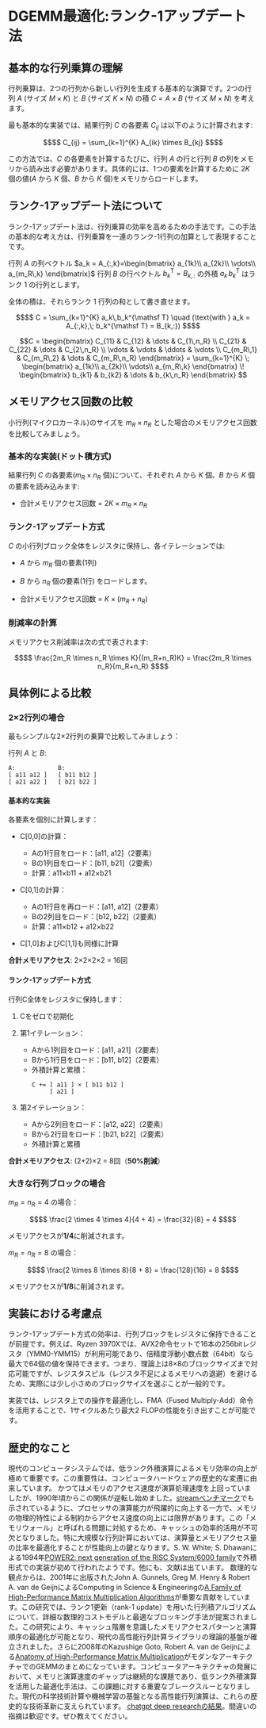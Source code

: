 # DGEMM最適化:ランク-1アップデート法

## 基本的な行列乗算の理解

行列乗算は、2つの行列から新しい行列を生成する基本的な演算です。2つの行列 $`A`$ (サイズ $`M \times K`$) と $`B`$ (サイズ $`K \times N`$) の積 $`C = A \times B`$ (サイズ $`M \times N`$) を考えます。

最も基本的な実装では、結果行列 $`C`$ の各要素 $`C_{ij}`$ は以下のように計算されます:

```math
$$ C_{ij} = \sum_{k=1}^{K} A_{ik} \times B_{kj} $$
```

この方法では、$`C`$ の各要素を計算するたびに、行列 $`A`$ の行と行列 $`B`$ の列をメモリから読み出す必要があります。具体的には、1つの要素を計算するために $`2K`$ 個の値($`A`$ から $`K`$ 個、$`B`$ から $`K`$ 個)をメモリからロードします。

## ランク-1アップデート法について

ランク-1アップデート法は、行列乗算の効率を高めるための手法です。この手法の基本的な考え方は、行列乗算を一連のランク-1行列の加算として表現することです。

行列 $`A`$ の列ベクトル $`a_k = A_{:,k}=\begin{bmatrix} a_{1k}\\ a_{2k}\\ \vdots\\ a_{m_R\,k} \end{bmatrix}`$
行列 $`B`$ の行ベクトル $`b_k^{\mathsf T} = B_{k,:}`$ の外積 $`a_k\,b_k^{\mathsf T}`$ はランク 1 の行列とします。

全体の積は、それらランク 1 行列の和として書き直せます。

```math
$$
C = \sum_{k=1}^{K} a_k\,b_k^{\mathsf T}
\quad
(\text{with } a_k = A_{:,k},\; b_k^{\mathsf T} = B_{k,:})
$$
```

```math
C = \begin{bmatrix} C_{11} & C_{12} & \dots & C_{1\,n_R} \\ C_{21} & C_{22} & \dots & C_{2\,n_R} \\ \vdots & \vdots & \ddots & \vdots \\ C_{m_R\,1} & C_{m_R\,2} & \dots & C_{m_R\,n_R} \end{bmatrix} = \sum_{k=1}^{K} \; \begin{bmatrix} a_{1k}\\ a_{2k}\\ \vdots\\ a_{m_R\,k} \end{bmatrix} \! \begin{bmatrix} b_{k1} & b_{k2} & \dots & b_{k\,n_R} \end{bmatrix} 
``` 

## メモリアクセス回数の比較

小行列(マイクロカーネル)のサイズを $`m_R \times n_R`$ とした場合のメモリアクセス回数を比較してみましょう。

### 基本的な実装(ドット積方式)

結果行列 $`C`$ の各要素($`m_R \times n_R`$ 個)について、それぞれ $`A`$ から $`K`$ 個、$`B`$ から $`K`$ 個の要素を読み込みます:

- 合計メモリアクセス回数 = $`2K \times m_R \times n_R`$

### ランク-1アップデート方式

$`C`$ の小行列ブロック全体をレジスタに保持し、各イテレーションでは:
- $`A`$ から $`m_R`$ 個の要素(1列)
- $`B`$ から $`n_R`$ 個の要素(1行)
をロードします。

- 合計メモリアクセス回数 = $`K \times (m_R + n_R)`$

### 削減率の計算

メモリアクセス削減率は次の式で表されます:

```math
$$ \frac{2m_R \times n_R \times K}{(m_R+n_R)K} = \frac{2m_R \times n_R}{m_R+n_R} $$
```

## 具体例による比較

### 2×2行列の場合

最もシンプルな2×2行列の乗算で比較してみましょう：

行列 $`A`$ と $`B`$:
```
A:            B:
[ a11 a12 ]   [ b11 b12 ]
[ a21 a22 ]   [ b21 b22 ]
```

#### 基本的な実装
各要素を個別に計算します：

- C[0,0]の計算：
  - Aの1行目をロード：[a11, a12]（2要素）
  - Bの1列目をロード：[b11, b21]（2要素）
  - 計算：a11×b11 + a12×b21

- C[0,1]の計算：
  - Aの1行目を再ロード：[a11, a12]（2要素）
  - Bの2列目をロード：[b12, b22]（2要素）
  - 計算：a11×b12 + a12×b22

- C[1,0]およびC[1,1]も同様に計算

**合計メモリアクセス**: 2×2×2×2 = 16回

#### ランク-1アップデート方式
行列C全体をレジスタに保持します：

1. Cをゼロで初期化
2. 第1イテレーション：
   - Aから1列目をロード：[a11, a21]（2要素）
   - Bから1行目をロード：[b11, b12]（2要素）
   - 外積計算と累積：
     ```
     C += [ a11 ] × [ b11 b12 ]
          [ a21 ]
     ```

3. 第2イテレーション：
   - Aから2列目をロード：[a12, a22]（2要素）
   - Bから2行目をロード：[b21, b22]（2要素）
   - 外積計算と累積

**合計メモリアクセス**: (2+2)×2 = 8回（**50%削減**）

### 大きな行列ブロックの場合

$`m_R = n_R = 4`$ の場合：
```math
$$ \frac{2 \times 4 \times 4}{4 + 4} = \frac{32}{8} = 4 $$
```
メモリアクセスが**1/4**に削減されます。

$`m_R = n_R = 8`$ の場合：
```math
$$ \frac{2 \times 8 \times 8}{8 + 8} = \frac{128}{16} = 8 $$
```
メモリアクセスが**1/8**に削減されます。

## 実装における考慮点

ランク-1アップデート方式の効率は、行列ブロックをレジスタに保持できることが前提です。例えば、Ryzen 3970Xでは、AVX2命令セットで16本の256bitレジスタ（YMM0-YMM15）が利用可能であり、倍精度浮動小数点数（64bit）なら最大で64個の値を保持できます。つまり、理論上は8×8のブロックサイズまで対応可能ですが、レジスタスピル（レジスタ不足によるメモリへの退避）を避けるため、実際には少し小さめのブロックサイズを選ぶことが一般的です。

実装では、レジスタ上での操作を最適化し、FMA（Fused Multiply-Add）命令を活用することで、1サイクルあたり最大2 FLOPの性能を引き出すことが可能です。

## 歴史的なこと
現代のコンピュータシステムでは、低ランク外積演算によるメモリ効率の向上が極めて重要です。この重要性は、コンピュータハードウェアの歴史的な変遷に由来しています。
かつてはメモリのアクセス速度が演算処理速度を上回っていましたが、1990年頃からこの関係が逆転し始めました。[streamベンチマーク](https://www.cs.virginia.edu/stream/)でも示されているように、プロセッサの演算能力が飛躍的に向上する一方で、メモリの物理的特性による制約からアクセス速度の向上には限界があります。この「メモリウォール」と呼ばれる問題に対処するため、キャッシュの効率的活用が不可欠となりました。特に大規模な行列計算においては、演算量とメモリアクセス量の比率を最適化することが性能向上の鍵となります。S. W. White; S. Dhawanによる1994年[POWER2: next generation of the RISC System/6000 family](https://doi.org/10.1147/rd.385.0493)で外積形式での実装が初めて行われたようです。他にも、文献は出ています。
数理的な観点からは、2001年に出版されたJohn A. Gunnels, Greg M. Henry & Robert A. van de GeijnによるComputing in Science & Engineeringの[A Family of High-Performance Matrix Multiplication Algorithms](https://link.springer.com/chapter/10.1007/3-540-45545-0_15)が重要な貢献をしています。この研究では、ランク1更新（rank-1 update）を用いた行列積アルゴリズムについて、詳細な数理的コストモデルと最適なブロッキング手法が提案されました。この研究により、キャッシュ階層を意識したメモリアクセスパターンと演算順序の最適化が可能となり、現代の高性能行列計算ライブラリの理論的基盤が確立されました。さらに2008年のKazushige Goto, Robert A. van de Geijnによる[Anatomy of High-Performance Matrix Multiplication](https://www.cs.utexas.edu/~flame/pubs/GotoTOMS_revision.pdf)がモダンなアーキテクチャでのGEMMのまとめになっています。コンピュータアーキテクチャの発展において、メモリと演算速度のギャップは継続的な課題であり、低ランク外積演算を活用した最適化手法は、この課題に対する重要なブレークスルーとなりました。現代の科学技術計算や機械学習の基盤となる高性能行列演算は、これらの歴史的な技術革新に支えられています。
[chatgpt deep researchの結果](https://chatgpt.com/share/680b2092-4abc-800e-8ba6-103cdf7ca091)。間違いの指摘は歓迎です。ぜひ教えてください。
